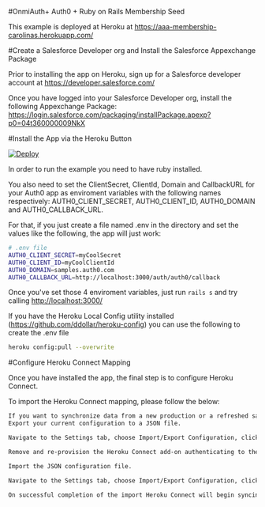 #OnmiAuth+ Auth0 + Ruby on Rails Membership Seed

This example is deployed at Heroku at https://aaa-membership-carolinas.herokuapp.com/

#Create a Salesforce Developer org and Install the Salesforce Appexchange Package

Prior to installing the app on Heroku, sign up for a Salesforce developer account at https://developer.salesforce.com/

Once you have logged into your Salesforce Developer org, install the following Appexchange Package:
https://login.salesforce.com/packaging/installPackage.apexp?p0=04t360000009NkX

#Install the App via the Heroku Button

[![Deploy](https://www.herokucdn.com/deploy/button.png)](https://heroku.com/deploy)

In order to run the example you need to have ruby installed.

You also need to set the ClientSecret, ClientId, Domain and CallbackURL for your Auth0 app as enviroment variables with the following names respectively: AUTH0_CLIENT_SECRET, AUTH0_CLIENT_ID, AUTH0_DOMAIN and AUTH0_CALLBACK_URL.

For that, if you just create a file named .env in the directory and set the values like the following, the app will just work:

````bash
# .env file
AUTH0_CLIENT_SECRET=myCoolSecret
AUTH0_CLIENT_ID=myCoolClientId
AUTH0_DOMAIN=samples.auth0.com
AUTH0_CALLBACK_URL=http://localhost:3000/auth/auth0/callback
````
Once you've set those 4 enviroment variables, just run `rails s` and try calling [http://localhost:3000/](http://localhost:3000/)

If you have the Heroku Local Config utility installed (https://github.com/ddollar/heroku-config) you can use the following to create the .env file
````bash
heroku config:pull --overwrite
````

#Configure Heroku Connect Mapping

Once you have installed the app, the final step is to configure Heroku Connect.

To import the Heroku Connect mapping, please follow the below:

````bash
If you want to synchronize data from a new production or a refreshed sandbox organization you will need to:
Export your current configuration to a JSON file.

Navigate to the Settings tab, choose Import/Export Configuration, click the Export button and then on the confirmation page click Export to download the file.

Remove and re-provision the Heroku Connect add-on authenticating to the new Salesforce organization.

Import the JSON configuration file.

Navigate to the Settings tab, choose Import/Export Configuration, click the Import button and then click Choose file to locate the file to upload. Click the Upload button to begin the import.

On successful completion of the import Heroku Connect will begin syncing data from your new Salesforce organization into the database.
````
